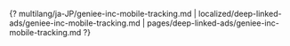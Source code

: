 {? multilang/ja-JP/geniee-inc-mobile-tracking.md | localized/deep-linked-ads/geniee-inc-mobile-tracking.md | pages/deep-linked-ads/geniee-inc-mobile-tracking.md ?}

